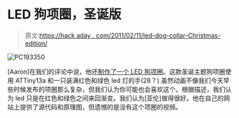 # LED 狗项圈，圣诞版

> 原文:[https://hack aday . com/2011/02/11/led-dog-collar-Christmas-edition/](https://hackaday.com/2011/02/11/led-dog-collar-christmas-edition/)

![](../Images/2f881ff618451ba85d7670ec96358b43.png "PC193350")

[Aaron]在我们的评论中说，他还[制作了一个 LED 狗项圈](http://limitedslip.net/projects/christmas-dog-collar/)。这款圣诞主题狗项圈使用 ATTiny13a 和一只装满红色和绿色 led 灯的手(28？).虽然动画不像我们今天早些时候发布的项圈那么复杂，但我们认为你可能也会喜欢这个。根据描述，我们认为 led 只是在红色和绿色之间来回渐变。我们认为[亚伦]做得很好。他在自己的网站上提供了源代码和原理图，但遗憾的是没有这个项圈的视频。